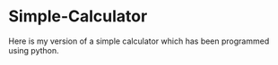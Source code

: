 # Simple-Calculator
Here is my version of a simple calculator which has been programmed using python.
